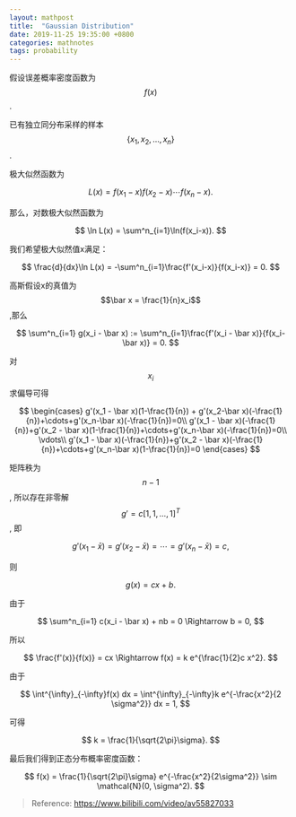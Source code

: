 ```yaml
---
layout: mathpost
title:  "Gaussian Distribution"
date: 2019-11-25 19:35:00 +0800
categories: mathnotes
tags: probability
---
```

假设误差概率密度函数为$$f(x)$$.

已有独立同分布采样的样本$$\{x_1, x_2, \ldots, x_n\}$$.

极大似然函数为

$$
L(x) = f(x_1 - x) f(x_2 - x) \cdots f(x_n-x).
$$

那么，对数极大似然函数为

$$
\ln L(x) = \sum^n_{i=1}\ln(f(x_i-x)).
$$

我们希望极大似然值x满足：

$$
\frac{d}{dx}\ln L(x) = -\sum^n_{i=1}\frac{f'(x_i-x)}{f(x_i-x)} = 0.
$$

高斯假设x的真值为$$\bar x = \frac{1}{n}x_i$$,那么

$$
\sum^n_{i=1} g(x_i - \bar x) := \sum^n_{i=1}\frac{f'(x_i - \bar x)}{f(x_i-\bar x)} = 0.
$$

对$$x_i$$求偏导可得

$$
\begin{cases}
g'(x_1 - \bar x)(1-\frac{1}{n}) + g'(x_2-\bar x)(-\frac{1}{n})+\cdots+g'(x_n-\bar x)(-\frac{1}{n})=0\\
g'(x_1 - \bar x)(-\frac{1}{n})+g'(x_2 - \bar x)(1-\frac{1}{n})+\cdots+g'(x_n-\bar x)(-\frac{1}{n})=0\\
\vdots\\
g'(x_1 - \bar x)(-\frac{1}{n})+g'(x_2 - \bar x)(-\frac{1}{n})+\cdots+g'(x_n-\bar x)(1-\frac{1}{n})=0
\end{cases}
$$

矩阵秩为$$n-1$$, 所以存在非零解 $$g' = c [1, 1, \ldots, 1]^T$$, 即

$$
g'(x_1 - \bar x) = g'(x_2 - \bar x) = \cdots = g'(x_n - \bar x) = c,
$$

则

$$
g(x) = cx + b.
$$

由于

$$
\sum^n_{i=1} c(x_i - \bar x) + nb = 0 \Rightarrow b = 0,
$$

所以

$$
\frac{f'(x)}{f(x)} = cx \Rightarrow f(x) = k e^{\frac{1}{2}c x^2}.
$$

由于

$$
\int^{\infty}_{-\infty}f(x) dx = \int^{\infty}_{-\infty}k e^{-\frac{x^2}{2 \sigma^2}} dx = 1,
$$

可得

$$
k = \frac{1}{\sqrt{2\pi}\sigma}.
$$

最后我们得到正态分布概率密度函数：

$$
f(x) = \frac{1}{\sqrt{2\pi}\sigma} e^{-\frac{x^2}{2\sigma^2}} \sim \mathcal{N}(0, \sigma^2).
$$

> Reference: https://www.bilibili.com/video/av55827033